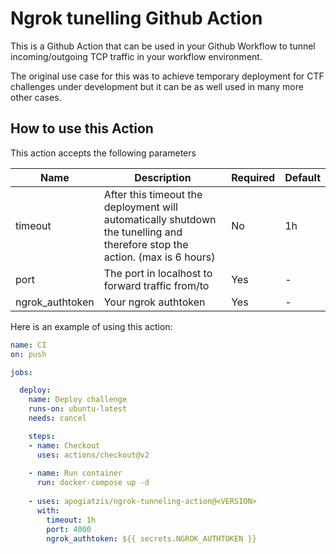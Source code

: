 # Ngrok tunelling Github Action

This is a Github Action that can be used in your Github Workflow to tunnel incoming/outgoing TCP traffic in your workflow environment.

The original use case for this was to achieve temporary deployment for CTF challenges under development but it can be as well used in many more other cases. 

## How to use this Action

This action accepts the following parameters

| Name| Description | Required  | Default |
| ------------- |-------------|-----|-----|
| timeout | After this timeout the deployment will automatically shutdown the tunelling and therefore stop the action. (max is 6 hours) | No | 1h |
| port | The port in localhost to forward traffic from/to  | Yes | - |
| ngrok_authtoken | Your ngrok authtoken| Yes | - |

Here is an example of using this action:

```yaml
name: CI
on: push

jobs:

  deploy:
    name: Deploy challenge
    runs-on: ubuntu-latest
    needs: cancel

    steps:
    - name: Checkout
      uses: actions/checkout@v2
    
    - name: Run container
      run: docker-compose up -d 
    
    - uses: apogiatzis/ngrok-tunneling-action@<VERSION>
      with:
        timeout: 1h
        port: 4000
        ngrok_authtoken: ${{ secrets.NGROK_AUTHTOKEN }}
```